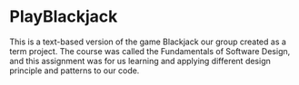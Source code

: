 # PlayBlackjack
This is a text-based version of the game Blackjack our group created as a term project.
The course was called the Fundamentals of Software Design, and this assignment was for us learning and applying
different design principle and patterns to our code.
